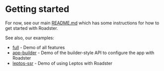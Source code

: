 # Getting started

For now, see our main [README.md](https://github.com/roadster-rs/roadster/blob/main/README.md) which has some
instructions for how to get started with Roadster.

See also, our examples:

- [full](https://github.com/roadster-rs/roadster/tree/main/examples/full) - Demo of all features
- [app-builder](https://github.com/roadster-rs/roadster/tree/main/examples/app-builder) - Demo of the builder-style API
  to configure the app
  with Roadster
- [leptos-ssr](https://github.com/roadster-rs/roadster/tree/main/examples/leptos-ssr) - Demo of using Leptos with
  Roadster

